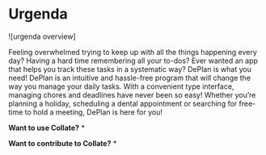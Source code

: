 # Urgenda
![urgenda overview]

Feeling overwhelmed trying to keep up with all the things happening every day? Having a hard time
remembering all your to-dos? Ever wanted an app that helps you track these tasks in a systematic way? DePlan
is what you need!
DePlan is an intuitive and hassle-free program that will change the way you manage your daily tasks. With a
convenient type interface, managing chores and deadlines have never been so easy!
Whether you’re planning a holiday, scheduling a dental appointment or searching for free-time to hold a
meeting, DePlan is here for you!
<!-- This guide helps you with understanding how to use DePlan effectively as a task manager for your daily needs. -->

**Want to use Collate?**
* 

**Want to contribute to Collate?**
* 